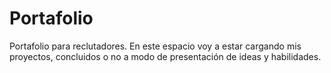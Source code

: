 # Portafolio
Portafolio para reclutadores.
En este espacio voy a estar cargando mis proyectos, concluidos o no a modo
de presentación de ideas y habilidades.

